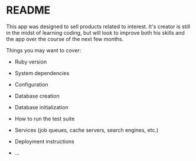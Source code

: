 # README

This app was designed to sell products related to interest. It's creator is still in the midst of learning coding, but will look to improve both his skills and the app over the course of the next few months.

Things you may want to cover:

* Ruby version

* System dependencies

* Configuration

* Database creation

* Database initialization

* How to run the test suite

* Services (job queues, cache servers, search engines, etc.)

* Deployment instructions

* ...
